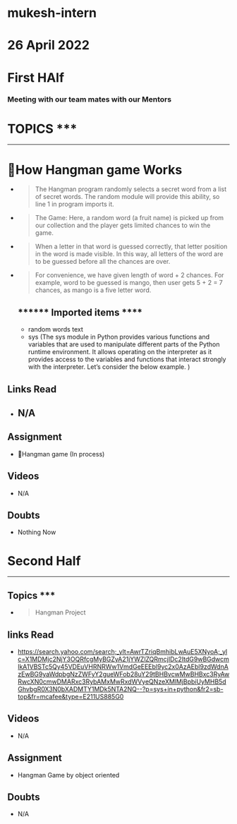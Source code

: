 # mukesh-intern

# 26 April 2022

# First HAlf
 ### Meeting with our team mates with our Mentors
  # TOPICS ***
 *******************************
  # 🔄How Hangman game  Works 
- >   The Hangman program randomly selects a secret word from a list of secret words. The random module will provide this ability, so line 1 in program imports it.
- >  The Game: Here, a random word (a fruit name) is picked up from our collection and the player gets limited chances to win the game.
- > When a letter in that word is guessed correctly, that letter position in the word is made visible. In this way, all letters of the word are to be guessed before all the chances are over. 
- > For convenience, we have given length of word + 2 chances. For example, word to be guessed is mango, then user gets 5 + 2 = 7 chances, as mango is a five letter word.
   ## ****** Imported items ****
   - random words text
   - sys (The sys module in Python provides various functions and variables that are used to manipulate different parts of the Python runtime environment. It allows operating on the interpreter as it provides access to the variables and functions that interact strongly with the interpreter. Let’s consider the below example. )
 ## Links Read
 - ## N/A

 ## Assignment
 - 🔄Hangman game (In process)
## Videos
- N/A 
## Doubts
- Nothing Now

# Second Half
*********************************************
## Topics ***
- > Hangman Project
  ##

## links Read
- https://search.yahoo.com/search;_ylt=AwrTZriqBmhibLwAuE5XNyoA;_ylc=X1MDMjc2NjY3OQRfcgMyBGZyA21jYWZlZQRmcjIDc2ItdG9wBGdwcmlkA1VBSTc5Qy45VDEuVHRNRWw1VmdGeEEEbl9yc2x0AzAEbl9zdWdnAzEwBG9yaWdpbgNzZWFyY2gueWFob28uY29tBHBvcwMwBHBxc3RyAwRwcXN0cmwDMARxc3RybAMxMwRxdWVyeQNzeXMlMjBpbiUyMHB5dGhvbgR0X3N0bXADMTY1MDk5NTA2NQ--?p=sys+in+python&fr2=sb-top&fr=mcafee&type=E211US885G0

## Videos
- N/A
## Assignment
- Hangman Game by object oriented 
## Doubts 
- N/A